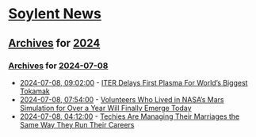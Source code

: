 # [Soylent News](../../../README.md)

## [Archives](../../index.md) for [2024](../index.md)

### [Archives](../../index.md) for [2024-07-08](index.md)

* [2024-07-08, 09:02:00](https://soylentnews.org/article.pl?sid=24/07/07/1315256&from=rss) - [ITER Delays First Plasma For World’s Biggest Tokamak](https://soylentnews.org/article.pl?sid=24/07/07/1315256&from=rss)
* [2024-07-08, 07:54:00](https://soylentnews.org/article.pl?sid=24/07/08/0654208&from=rss) - [Volunteers Who Lived in NASA’s Mars Simulation for Over a Year Will Finally Emerge Today](https://soylentnews.org/article.pl?sid=24/07/08/0654208&from=rss)
* [2024-07-08, 04:12:00](https://soylentnews.org/article.pl?sid=24/07/07/134203&from=rss) - [Techies Are Managing Their Marriages the Same Way They Run Their Careers](https://soylentnews.org/article.pl?sid=24/07/07/134203&from=rss)
